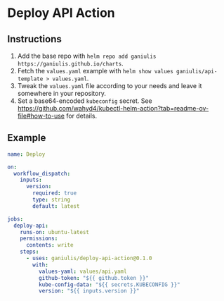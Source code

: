 # Deploy API Action

## Instructions

1. Add the base repo with `helm repo add ganiulis https://ganiulis.github.io/charts`.
2. Fetch the `values.yaml` example with `helm show values ganiulis/api-template > values.yaml`.
3. Tweak the `values.yaml` file according to your needs and leave it somewhere in your repository.
4. Set a base64-encoded `kubeconfig` secret. See https://github.com/wahyd4/kubectl-helm-action?tab=readme-ov-file#how-to-use for details.

## Example

```yaml
name: Deploy

on:
  workflow_dispatch:
    inputs:
      version:
        required: true
        type: string
        default: latest

jobs:
  deploy-api:
    runs-on: ubuntu-latest
    permissions:
      contents: write
    steps:
      - uses: ganiulis/deploy-api-action@0.1.0
        with:
          values-yaml: values/api.yaml
          github-token: "${{ github.token }}"
          kube-config-data: "${{ secrets.KUBECONFIG }}"
          version: "${{ inputs.version }}"
```
